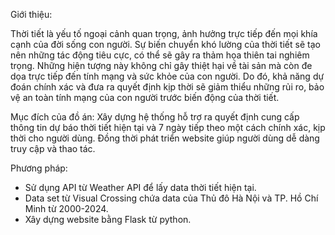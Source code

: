 Giới thiệu:

Thời tiết là yếu tố ngoại cảnh quan trọng, ảnh hưởng trực tiếp đến mọi khía cạnh của đời sống con người. Sự biến chuyển khó lường của thời tiết sẽ tạo nên những tác động tiêu cực, có thể sẽ gây ra thảm họa thiên tai nghiêm trọng. Những hiện tượng này không chỉ gây thiệt hại về tài sản mà còn đe dọa trực tiếp đến tính mạng và sức khỏe của con người. Do đó, khả năng dự đoán chính xác và đưa ra quyết định kịp thời sẽ giảm thiểu những rủi ro, bảo vệ an toàn tính mạng của con người trước biến động của thời tiết.

Mục đích của đồ án:
Xây dựng hệ thống hỗ trợ ra quyết định cung cấp thông tin dự báo thời tiết hiện tại và 7 ngày tiếp theo một cách chính xác, kịp thời cho người dùng. Đồng thời phát triển website giúp người dùng dễ dàng truy cập và thao tác.

Phương pháp:

- Sử dụng API từ Weather API để lấy data thời tiết hiện tại.
- Data set từ Visual Crossing chứa data của Thủ đô Hà Nội và TP. Hồ Chí Minh từ 2000-2024.
- Xây dựng website bằng Flask từ python.
